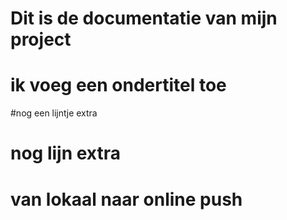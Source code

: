# Dit is de documentatie van mijn project
# ik voeg een ondertitel toe
#nog een lijntje extra
# nog lijn extra

# van lokaal naar online push